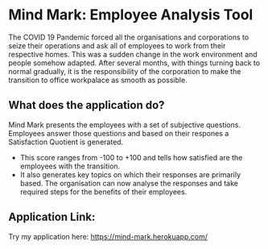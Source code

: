 # Mind Mark: Employee Analysis Tool

The COVID 19 Pandemic forced all the organisations and corporations to seize their operations and ask all of employees to work from their respective homes. This was a sudden change in the work environment and people somehow adapted.
After several months, with things turning back to normal gradually, it is the responsibility of the corporation to make the transition to office workpalace as smooth as possible.

## What does the application do?
Mind Mark presents the employees with a set of subjective questions. Employees answer those questions and based on their respones a Satisfaction Quotient is generated.
- This score ranges from -100 to +100 and tells how satisfied are the employees with the transition.
- It also generates key topics on which their responses are primarily based. The organisation can now analyse the responses and take required steps for the benefits of their employees.

## Application Link: 
Try my application here:
https://mind-mark.herokuapp.com/

